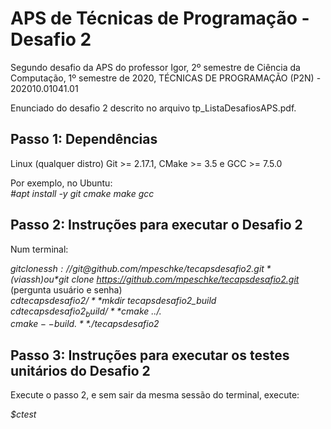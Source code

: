 # APS de Técnicas de Programação - Desafio 2

Segundo desafio da APS do professor Igor, 2º semestre de Ciência da Computação, 1º semestre de 2020, TÉCNICAS DE PROGRAMAÇÃO (P2N) - 202010.01041.01

Enunciado do desafio 2 descrito no arquivo tp_ListaDesafiosAPS.pdf.

## Passo 1: Dependências

Linux (qualquer distro)
Git >= 2.17.1, CMake >= 3.5 e GCC >= 7.5.0

Por exemplo, no Ubuntu:  
*#apt install -y git cmake make gcc*

## Passo 2: Instruções para executar o Desafio 2

Num terminal:

*$git clone ssh://git@github.com/mpeschke/tecapsdesafio2.git* (via ssh) ou  
*$git clone https://github.com/mpeschke/tecapsdesafio2.git* (pergunta usuário e senha)  
*$cd tecapsdesafio2/*  
*$mkdir tecapsdesafio2_build*  
*$cd tecapsdesafio2_build/*  
*$cmake ../.*  
*$cmake --build .*  
*$./tecapsdesafio2*

## Passo 3: Instruções para executar os testes unitários do Desafio 2

Execute o passo 2, e sem sair da mesma sessão do terminal, execute:

*$ctest*
